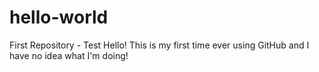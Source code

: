 # hello-world
First Repository - Test
Hello! This is my first time ever using GitHub and I have no idea what I'm doing!
